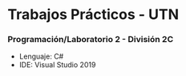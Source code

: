 # Trabajos Prácticos - UTN
### Programación/Laboratorio 2 - División 2C
- Lenguaje: C#
- IDE: Visual Studio 2019

